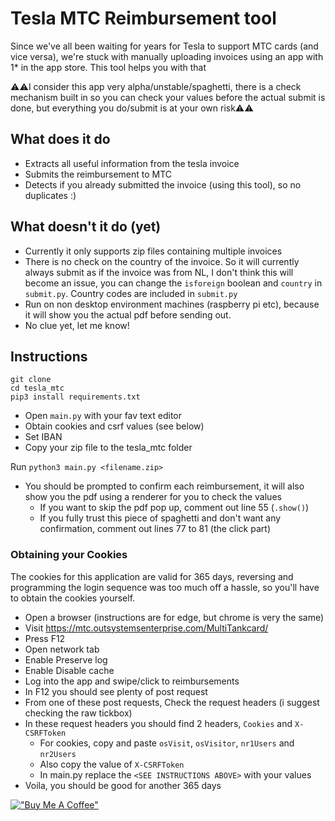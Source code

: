 # Tesla MTC Reimbursement tool
Since we've all been waiting for years for Tesla to support MTC cards (and vice versa), we're stuck with manually uploading invoices using an app with 1* in the app store. This tool helps you with that

⚠️⚠️I consider this app very alpha/unstable/spaghetti, there is a check mechanism built in so you can check your values before the actual submit is done, but everything you do/submit is at your own risk⚠️⚠️

## What does it do
- Extracts all useful information from the tesla invoice
- Submits the reimbursement to MTC
- Detects if you already submitted the invoice (using this tool), so no duplicates :)


## What doesn't it do (yet)
- Currently it only supports zip files containing multiple invoices
- There is no check on the country of the invoice. So it will currently always submit as if the invoice was from NL, I don't think this will become an issue, you can change the `isforeign` boolean and `country` in `submit.py`. Country codes are included in `submit.py`
- Run on non desktop environment machines (raspberry pi etc), because it will show you the actual pdf before sending out.
- No clue yet, let me know!

## Instructions
`git clone`  
`cd tesla_mtc`  
`pip3 install requirements.txt`  
- Open `main.py` with your fav text editor
- Obtain cookies and csrf values (see below)
- Set IBAN
- Copy your zip file to the tesla_mtc folder 
  
Run `python3 main.py <filename.zip>`
- You should be prompted to confirm each reimbursement, it will also show you the pdf using a renderer for you to check the values
  - If you want to skip the pdf pop up, comment out line 55 (`.show()`)
  - If you fully trust this piece of spaghetti and don't want any confirmation, comment out lines 77 to 81 (the click part)


### Obtaining your Cookies
The cookies for this application are valid for 365 days, reversing and programming the login sequence was too much off a hassle, so you'll have to obtain the cookies yourself. 

- Open a browser (instructions are for edge, but chrome is very the same)
- Visit https://mtc.outsystemsenterprise.com/MultiTankcard/
- Press F12
- Open network tab
- Enable Preserve log
- Enable Disable cache
- Log into the app and swipe/click to reimbursements
- In F12 you should see plenty of post request
- From one of these post requests, Check the request headers (i suggest checking the raw tickbox)
- In these request headers you should find 2 headers, `Cookies` and `X-CSRFToken`
  - For cookies, copy and paste `osVisit`, `osVisitor`, `nr1Users` and `nr2Users`
  - Also copy the value of `X-CSRFToken`
  - In main.py replace the `<SEE INSTRUCTIONS ABOVE>` with your values
- Voila, you should be good for another 365 days

[!["Buy Me A Coffee"](https://www.buymeacoffee.com/assets/img/custom_images/orange_img.png)](https://www.buymeacoffee.com/wessec)